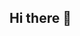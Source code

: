 ## Hi there 👋

<!--
**cherylmv/cherylmv** is a ✨ _special_ ✨ repository because its `README.md` (this file) appears on your GitHub profile.

Here are some ideas to get you started:

cheryk rocks

- 🔭 I’m currently working on ...
- 🌱 I’m currently learning ...
- 👯 I’m looking to collaborate on ...
- 🤔 I’m looking for help with ...
- 💬 Ask me about ...
- 📫 How to reach me: ...
- 😄 Pronouns: ...
- ⚡ Fun fact: ...
-->
